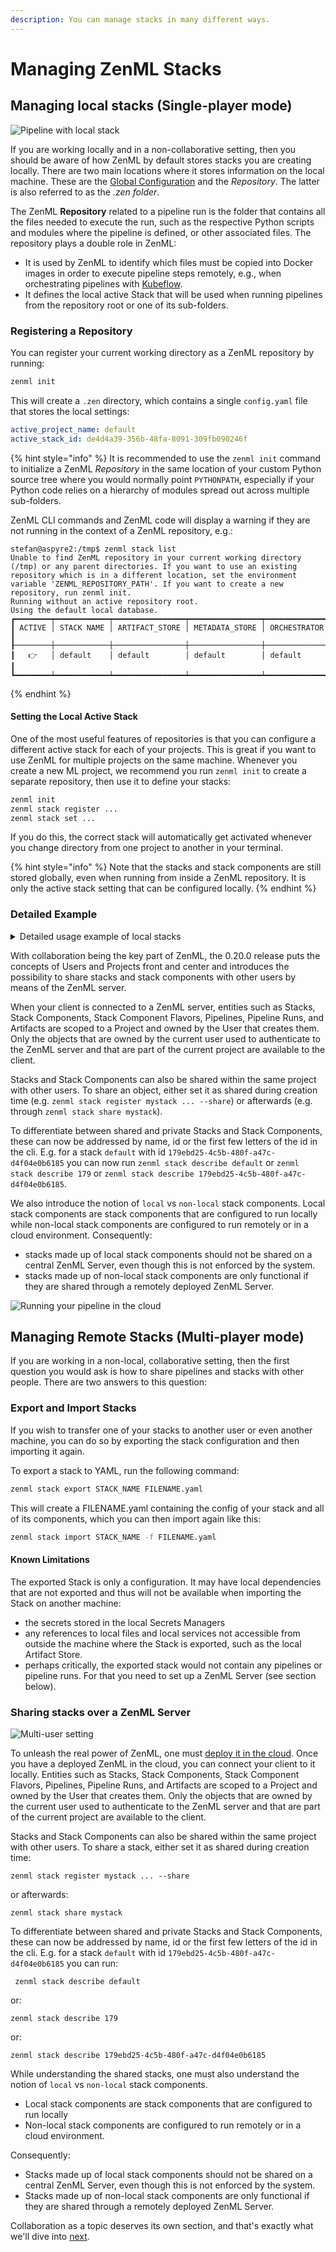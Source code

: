 ```yaml
---
description: You can manage stacks in many different ways.
---
```


# Managing ZenML Stacks

## Managing local stacks (Single-player mode)

![Pipeline with local stack](../../assets/core_concepts/02_pipeline_local_stack.png)

If you are working locally and in a non-collaborative setting, then you should be
aware of how ZenML by default stores stacks you are creating locally.
There are two main locations where it stores information on the local machine.
These are the [Global Configuration](../../guidelines/global-config.md) and the 
_Repository_. The latter is also referred to as the _.zen folder_.

The ZenML **Repository** related to a pipeline run is the folder that contains 
all the files needed to execute the run, such as the respective Python scripts
and modules where the pipeline is defined, or other associated files.
The repository plays a double role in ZenML:

* It is used by ZenML to identify which files must be copied into Docker images 
in order to execute pipeline steps remotely, e.g., when orchestrating pipelines
with [Kubeflow](../../component-gallery/orchestrators/kubeflow.md).
* It defines the local active Stack that will be used when running
pipelines from the repository root or one of its sub-folders.

### Registering a Repository

You can register your current working directory as a ZenML
repository by running:

```bash
zenml init
```

This will create a `.zen` directory, which contains a single
`config.yaml` file that stores the local settings:

```yaml
active_project_name: default
active_stack_id: de4d4a39-356b-48fa-8091-309fb090246f
```

{% hint style="info" %}
It is recommended to use the `zenml init` command to initialize a ZenML
_Repository_ in the same location of your custom Python source tree where you
would normally point `PYTHONPATH`, especially if your Python code relies on a
hierarchy of modules spread out across multiple sub-folders.

ZenML CLI commands and ZenML code will display a warning if they are not running
in the context of a ZenML repository, e.g.:

```shell
stefan@aspyre2:/tmp$ zenml stack list
Unable to find ZenML repository in your current working directory (/tmp) or any parent directories. If you want to use an existing repository which is in a different location, set the environment variable 'ZENML_REPOSITORY_PATH'. If you want to create a new repository, run zenml init.
Running without an active repository root.
Using the default local database.
┏━━━━━━━━┯━━━━━━━━━━━━┯━━━━━━━━━━━━━━━━┯━━━━━━━━━━━━━━━━┯━━━━━━━━━━━━━━┓
┃ ACTIVE │ STACK NAME │ ARTIFACT_STORE │ METADATA_STORE │ ORCHESTRATOR ┃
┠────────┼────────────┼────────────────┼────────────────┼──────────────┨
┃   👉   │ default    │ default        │ default        │ default      ┃
┗━━━━━━━━┷━━━━━━━━━━━━┷━━━━━━━━━━━━━━━━┷━━━━━━━━━━━━━━━━┷━━━━━━━━━━━━━━┛
```
{% endhint %}

#### Setting the Local Active Stack

One of the most useful features of repositories is that you can configure a
different active stack for each of your projects. This is great if
you want to use ZenML for multiple projects on the same machine. Whenever you
create a new ML project, we recommend you run `zenml init` to create a separate
repository, then use it to define your stacks:

```bash
zenml init
zenml stack register ...
zenml stack set ...
```

If you do this, the correct stack will automatically get activated
whenever you change directory from one project to another in your terminal.

{% hint style="info" %}
Note that the stacks and stack components are still stored globally, even when
running from inside a ZenML repository. It is only the active stack setting
that can be configured locally.
{% endhint %}

### Detailed Example

<details>
<summary>Detailed usage example of local stacks</summary>

The following example shows how the active stack can be configured locally for a
project without impacting the global settings:

```
/tmp/zenml$ zenml stack list
Unable to find ZenML repository in your current working directory (/tmp/zenml)
or any parent directories. If you want to use an existing repository which is in
a different location, set the environment variable 'ZENML_REPOSITORY_PATH'. If
you want to create a new repository, run zenml init.
Running without an active repository root.
Using the default local database.
┏━━━━━━━━┯━━━━━━━━━━━━┯━━━━━━━━━━━━━━━━┯━━━━━━━━━━━━━━━━┯━━━━━━━━━━━━━━┓
┃ ACTIVE │ STACK NAME │ ARTIFACT_STORE │ METADATA_STORE │ ORCHESTRATOR ┃
┠────────┼────────────┼────────────────┼────────────────┼──────────────┨
┃   👉   │ default    │ default        │ default        │ default      ┃
┠────────┼────────────┼────────────────┼────────────────┼──────────────┨
┃        │ zenml      │ default        │ default        │ default      ┃
┗━━━━━━━━┷━━━━━━━━━━━━┷━━━━━━━━━━━━━━━━┷━━━━━━━━━━━━━━━━┷━━━━━━━━━━━━━━┛

/tmp/zenml$ zenml init
ZenML repository initialized at /tmp/zenml.
The local active stack was initialized to 'default'. This local configuration will
only take effect when you're running ZenML from the initialized repository root,
or from a subdirectory.


$ zenml stack list
Using the default local database.
┏━━━━━━━━┯━━━━━━━━━━━━┯━━━━━━━━━━━━━━━━┯━━━━━━━━━━━━━━━━┯━━━━━━━━━━━━━━┓
┃ ACTIVE │ STACK NAME │ ARTIFACT_STORE │ METADATA_STORE │ ORCHESTRATOR ┃
┠────────┼────────────┼────────────────┼────────────────┼──────────────┨
┃   👉   │ default    │ default        │ default        │ default      ┃
┠────────┼────────────┼────────────────┼────────────────┼──────────────┨
┃        │ zenml      │ default        │ default        │ default      ┃
┗━━━━━━━━┷━━━━━━━━━━━━┷━━━━━━━━━━━━━━━━┷━━━━━━━━━━━━━━━━┷━━━━━━━━━━━━━━┛

/tmp/zenml$ zenml stack set zenml
Using the default local database.
Active repository stack set to: 'zenml'

/tmp/zenml$ zenml stack list
Using the default local database.
┏━━━━━━━━┯━━━━━━━━━━━━┯━━━━━━━━━━━━━━━━┯━━━━━━━━━━━━━━━━┯━━━━━━━━━━━━━━┓
┃ ACTIVE │ STACK NAME │ ARTIFACT_STORE │ METADATA_STORE │ ORCHESTRATOR ┃
┠────────┼────────────┼────────────────┼────────────────┼──────────────┨
┃        │ default    │ default        │ default        │ default      ┃
┠────────┼────────────┼────────────────┼────────────────┼──────────────┨
┃   👉   │ zenml      │ default        │ default        │ default      ┃
┗━━━━━━━━┷━━━━━━━━━━━━┷━━━━━━━━━━━━━━━━┷━━━━━━━━━━━━━━━━┷━━━━━━━━━━━━━━┛

/tmp/zenml$ cd ..
/tmp$ zenml stack list
Unable to find ZenML repository in your current working directory (/tmp) or any
parent directories. If you want to use an existing repository which is in a
different location, set the environment variable 'ZENML_REPOSITORY_PATH'. If you
want to create a new repository, run zenml init.
Running without an active repository root.
Using the default local database.
┏━━━━━━━━┯━━━━━━━━━━━━┯━━━━━━━━━━━━━━━━┯━━━━━━━━━━━━━━━━┯━━━━━━━━━━━━━━┓
┃ ACTIVE │ STACK NAME │ ARTIFACT_STORE │ METADATA_STORE │ ORCHESTRATOR ┃
┠────────┼────────────┼────────────────┼────────────────┼──────────────┨
┃   👉   │ default    │ default        │ default        │ default      ┃
┠────────┼────────────┼────────────────┼────────────────┼──────────────┨
┃        │ zenml      │ default        │ default        │ default      ┃
┗━━━━━━━━┷━━━━━━━━━━━━┷━━━━━━━━━━━━━━━━┷━━━━━━━━━━━━━━━━┷━━━━━━━━━━━━━━┛
```

</details>

With collaboration being the key part of ZenML, the 0.20.0 release puts the
concepts of Users and Projects front and center and introduces
the possibility to share stacks and stack components with other users by
means of the ZenML server.

When your client is connected to a ZenML server, entities such as Stacks, Stack
Components, Stack Component Flavors, Pipelines, Pipeline Runs, and Artifacts are
scoped to a Project and owned by the User that creates them. Only the objects
that are owned by the current user used to authenticate to the ZenML server and
that are part of the current project are available to the client.

Stacks and Stack Components can also be shared within the same project with
other users. To share an object, either set it as shared during creation time
(e.g. `zenml stack register mystack ... --share`) or afterwards (e.g. through
`zenml stack share mystack`).

To differentiate between shared and private Stacks and Stack Components, these
can now be addressed by name, id or the first few letters of the id in the cli.
E.g. for a stack `default` with id `179ebd25-4c5b-480f-a47c-d4f04e0b6185` you
can now run `zenml stack describe default` or `zenml stack describe 179` or
`zenml stack describe 179ebd25-4c5b-480f-a47c-d4f04e0b6185`.

We also introduce the notion of `local` vs `non-local` stack components. Local
stack components are stack components that are configured to run locally while
non-local stack components are configured to run remotely or in a cloud
environment. Consequently:

* stacks made up of local stack components should not be shared on a central
ZenML Server, even though this is not enforced by the system.
* stacks made up of non-local stack components are only functional if they
are shared through a remotely deployed ZenML Server.


![Running your pipeline in the cloud](../../assets/core_concepts/03_multi_stack.png)

## Managing Remote Stacks (Multi-player mode)

If you are working in a non-local, collaborative setting, then the first
question you would ask is how to share pipelines and stacks with other 
people. There are two answers to this question:

### Export and Import Stacks

If you wish to transfer one of your stacks to another user or even another
machine, you can do so by exporting the stack configuration and then importing
it again.

To export a stack to YAML, run the following command:

```bash
zenml stack export STACK_NAME FILENAME.yaml
```

This will create a FILENAME.yaml containing the config of your stack and all
of its components, which you can then import again like this:

```bash
zenml stack import STACK_NAME -f FILENAME.yaml
```

#### Known Limitations

The exported Stack is only a configuration. It may have local dependencies
that are not exported and thus will not be available when importing the Stack
on another machine:

* the secrets stored in the local Secrets Managers
* any references to local files and local services not accessible from outside
the machine where the Stack is exported, such as the local Artifact Store.
* perhaps critically, the exported stack would not contain any pipelines or
pipeline runs. For that you need to set up a ZenML Server (see section below).

### Sharing stacks over a ZenML Server

![Multi-user setting](../../assets/core_concepts/04_architecture.png)

To unleash the real power of ZenML, one must [deploy it in the cloud](../../getting-started/deploying-zenml/).
Once you have a deployed ZenML in the cloud, you can connect your client to it locally.
Entities such as Stacks, Stack Components, Stack Component Flavors, Pipelines, Pipeline Runs, 
and Artifacts are scoped to a Project and owned by the User that creates them. Only the objects
that are owned by the current user used to authenticate to the ZenML server and
that are part of the current project are available to the client.

Stacks and Stack Components can also be shared within the same project with
other users. To share a stack, either set it as shared during creation time:

```shell
zenml stack register mystack ... --share
```

or afterwards:

```shell
zenml stack share mystack
```

To differentiate between shared and private Stacks and Stack Components, these
can now be addressed by name, id or the first few letters of the id in the cli.
E.g. for a stack `default` with id `179ebd25-4c5b-480f-a47c-d4f04e0b6185` you
can run:

```shell
 zenml stack describe default
 ```

 or:
 
 ```shell
 zenml stack describe 179
 ```
 or:
 
 ```shell
zenml stack describe 179ebd25-4c5b-480f-a47c-d4f04e0b6185
```

While understanding the shared stacks, one must also understand
the notion of `local` vs `non-local` stack components. 

* Local stack components are stack components that are configured to run locally
* Non-local stack components are configured to run remotely or in a cloud
environment. 

Consequently:

* Stacks made up of local stack components should not be shared on a central
ZenML Server, even though this is not enforced by the system.
* Stacks made up of non-local stack components are only functional if they
are shared through a remotely deployed ZenML Server.

Collaboration as a topic deserves its own section, and that's exactly  what we'll
dive into [next](../collaborate/collaborate.md).
